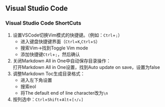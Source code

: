 ## Visual Studio Code

### Visual Studio Code ShortCuts   
1. 设置VSCode切换Vim模式的快捷键。（例如：`Ctrl`+`;`）   
   * 进入键盘快捷键界面（`Ctrl`+`K`,`Ctrl`+`S`）   
   * 搜索Vim->找到Toggle Vim mode      
   * 添加快捷键`Ctrl`+`;`，然后确认
2. 关闭Markdown All in One中自动保存目录操作：   
    打开Markdown All in One设置，找到Auto update on save，设置为false
3. 调整Markdown Toc生成目录格式：     
    * 进入左下角设置  
    * 搜索eol   
    * 将The default end of line character改为`\n`    
4. 按列选中：`Ctrl`+`Shift`+`Alt`+`[↑/↓]`